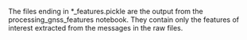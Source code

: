 The files ending in *_features.pickle are the output from the processing_gnss_features notebook. They contain only the features of interest extracted from the messages in the raw files.